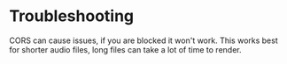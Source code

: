 # Troubleshooting

CORS can cause issues, if you are blocked it won't work. This works best for shorter audio files, long files can take a lot of time to render.
